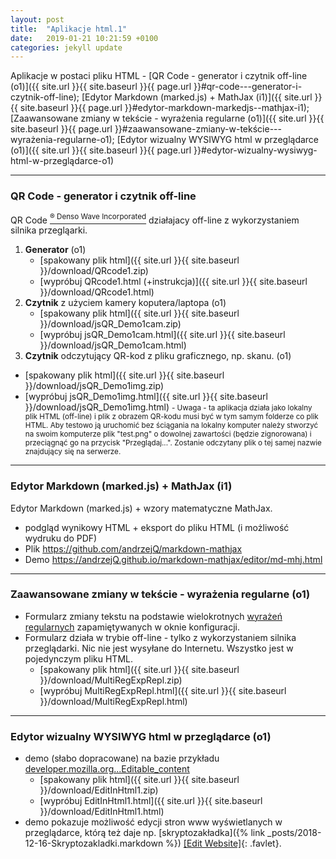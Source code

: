 ```yaml
---
layout: post
title:  "Aplikacje html.1"
date:   2019-01-21 10:21:59 +0100
categories: jekyll update
---
```

Aplikacje w postaci pliku HTML - [QR Code - generator i czytnik off-line (o1)]({{ site.url }}{{ site.baseurl }}{{ page.url }}#qr-code---generator-i-czytnik-off-line); [Edytor Markdown (marked.js) + MathJax (i1)]({{ site.url }}{{ site.baseurl }}{{ page.url }}#edytor-markdown-markedjs--mathjax-i1); [Zaawansowane zmiany w tekście - wyrażenia regularne (o1)]({{ site.url }}{{ site.baseurl }}{{ page.url }}#zaawansowane-zmiany-w-tekście---wyrażenia-regularne-o1); [Edytor wizualny WYSIWYG html w przeglądarce (o1)]({{ site.url }}{{ site.baseurl }}{{ page.url }}#edytor-wizualny-wysiwyg-html-w-przeglądarce-o1)


- - - - - - - - - - - - - - - - - - - - - - - - - - - - - - 

### QR Code - generator i czytnik off-line

QR Code [<sup>® Denso Wave Incorporated</sup>](http://www.denso-wave.com/qrcode/faqpatent-e.html) działajacy off-line z wykorzystaniem silnika przegląarki.

1. **Generator** (o1)
	- [spakowany plik html]({{ site.url }}{{ site.baseurl }}/download/QRcode1.zip)
	- [wypróbuj QRcode1.html (+instrukcja)]({{ site.url }}{{ site.baseurl }}/download/QRcode1.html)
2. **Czytnik** z użyciem kamery koputera/laptopa (o1)
	- [spakowany plik html]({{ site.url }}{{ site.baseurl }}/download/jsQR_Demo1cam.zip)
	- [wypróbuj jsQR_Demo1cam.html]({{ site.url }}{{ site.baseurl }}/download/jsQR_Demo1cam.html)
3. **Czytnik** odczytujący QR-kod z pliku graficznego, np. skanu. (o1)
- [spakowany plik html]({{ site.url }}{{ site.baseurl }}/download/jsQR_Demo1img.zip)
- [wypróbuj jsQR_Demo1img.html]({{ site.url }}{{ site.baseurl }}/download/jsQR_Demo1img.html) <small>- Uwaga - ta aplikacja działa jako lokalny plik HTML (off-line) i plik z obrazem QR-kodu musi być w tym samym folderze co plik HTML. Aby testowo ją uruchomić bez ściągania na lokalny komputer należy stworzyć na swoim komputerze plik "test.png" o dowolnej zawartości (będzie zignorowana) i przeciągnąć go na przycisk "Przeglądaj...". Zostanie odczytany plik o tej samej nazwie znajdujący się na serwerze.</small>

- - - - - - - - - - - - - - - - - - - - - - - - - - - - - - 

### Edytor Markdown (marked.js) + MathJax (i1)

Edytor Markdown (marked.js) + wzory matematyczne MathJax.

- podgląd wynikowy HTML + eksport do pliku HTML (i możliwość wydruku do PDF)
- Plik <https://github.com/andrzejQ/markdown-mathjax>
- Demo <https://andrzejQ.github.io/markdown-mathjax/editor/md-mhj.html>

- - - - - - - - - - - - - - - - - - - - - - - - - - - - - - 

### Zaawansowane zmiany w tekście - wyrażenia regularne (o1)

- Formularz zmiany tekstu na podstawie wielokrotnych [wyrażeń regularnych](https://developer.mozilla.org/pl/docs/Web/JavaScript/Referencje/Obiekty/RegExp) zapamiętywanych w oknie konfiguracji.
- Formularz działa w trybie off-line - tylko z wykorzystaniem silnika przeglądarki. Nic nie jest wysyłane do Internetu. Wszystko jest w pojedynczym pliku HTML.
	- [spakowany plik html]({{ site.url }}{{ site.baseurl }}/download/MultiRegExpRepl.zip)
	- [wypróbuj MultiRegExpRepl.html]({{ site.url }}{{ site.baseurl }}/download/MultiRegExpRepl.html)

- - - - - - - - - - - - - - - - - - - - - - - - - - - - - - 

### Edytor wizualny WYSIWYG html w przeglądarce (o1)

- demo  (słabo dopracowane) na bazie przykładu [developer.mozilla.org...Editable_content](https://developer.mozilla.org/pl/docs/Web/Guide/HTML/Editable_content#Example_A_simple_but_complete_rich_text_editor)
	- [spakowany plik html]({{ site.url }}{{ site.baseurl }}/download/EditInHtml1.zip)
	- [wypróbuj EditInHtml1.html]({{ site.url }}{{ site.baseurl }}/download/EditInHtml1.html)
- demo pokazuje możliwość edycji stron www wyświetlanych w przeglądarce, którą też daje np. 
[skryptozakładka]({% link _posts/2018-12-16-Skryptozakladki.markdown %}) 
[\[Edit Website\]](javascript:document.body.contentEditable='true';document.designMode='on';void(0);){: .favlet}.

<style>.favlet{background-color:Lavender;font-weight:bold;padding:0 3px}</style>

